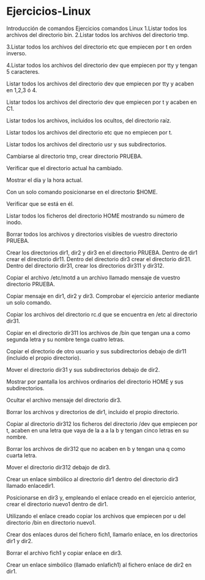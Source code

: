 # Ejercicios-Linux
Introducción de comandos
Ejercicios comandos Linux
1.Listar todos los archivos del directorio bin.
2.Listar todos los archivos del directorio tmp.



3.Listar todos los archivos del directorio etc que empiecen por t en orden inverso.


4.Listar todos los archivos del directorio dev que empiecen por tty y tengan 5 caracteres.


Listar todos los archivos del directorio dev que empiecen por tty y acaben en 1,2,3 ó 4.


Listar todos los archivos del directorio dev que empiecen por t y acaben en C1.


Listar todos los archivos, incluidos los ocultos, del directorio raíz.


Listar todos los archivos del directorio etc que no empiecen por t.


Listar todos los archivos del directorio usr y sus subdirectorios.


Cambiarse al directorio tmp, crear directorio PRUEBA.


Verificar que el directorio actual ha cambiado.


Mostrar el día y la hora actual.


Con un solo comando posicionarse en el directorio $HOME.


Verificar que se está en él.


Listar todos los ficheros del directorio HOME mostrando su número de inodo.


Borrar todos los archivos y directorios visibles de vuestro directorio PRUEBA.


Crear los directorios dir1, dir2 y dir3 en el directorio PRUEBA. Dentro de dir1 crear el directorio dir11. Dentro del directorio dir3 crear el directorio dir31. Dentro del directorio dir31, crear los directorios dir311 y dir312.


Copiar el archivo /etc/motd a un archivo llamado mensaje de vuestro directorio PRUEBA.


Copiar mensaje en dir1, dir2 y dir3.
Comprobar el ejercicio anterior mediante un solo comando.


Copiar los archivos del directorio rc.d que se encuentra en /etc al directorio dir31.


Copiar en el directorio dir311 los archivos de /bin que tengan una a como segunda letra y su nombre tenga cuatro letras.


Copiar el directorio de otro usuario y sus subdirectorios debajo de dir11 (incluido el propio directorio).


Mover el directorio dir31 y sus subdirectorios debajo de dir2.


Mostrar por pantalla los archivos ordinarios del directorio HOME y sus subdirectorios.


Ocultar el archivo mensaje del directorio dir3.


Borrar los archivos y directorios de dir1, incluido el propio directorio.


Copiar al directorio dir312 los ficheros del directorio /dev que empiecen por t, acaben en una letra que vaya de la a a la b y tengan cinco letras en su nombre.


Borrar los archivos de dir312 que no acaben en b y tengan una q como cuarta letra.


Mover el directorio dir312 debajo de dir3.


Crear un enlace simbólico al directorio dir1 dentro del directorio dir3 llamado enlacedir1.


Posicionarse en dir3 y, empleando el enlace creado en el ejercicio anterior, crear el directorio nuevo1 dentro de dir1.


Utilizando el enlace creado copiar los archivos que empiecen por u del directorio /bin en directorio nuevo1.


Crear dos enlaces duros del fichero fich1, llamarlo enlace, en los directorios dir1 y dir2.


Borrar el archivo fich1 y copiar enlace en dir3.


Crear un enlace simbólico (llamado enlafich1) al fichero enlace de dir2 en dir1.

